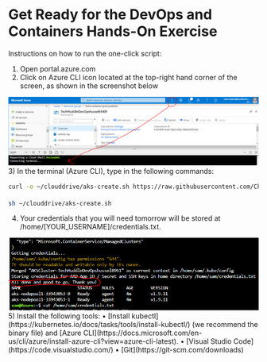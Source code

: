 # Get Ready for the DevOps and Containers Hands-On Exercise

Instructions on how to run the one-click script:

1)	Open portal.azure.com
2)	Click on Azure CLI icon located at the top-right hand corner of the screen, as shown in the screenshot below
<img src="screenshots\cloudshell.png" alt="CloudShell" />
3)	In the terminal (Azure CLI), type in the following commands:

``` bash
curl -o ~/clouddrive/aks-create.sh https://raw.githubusercontent.com/CharleneMcKeown/DevOps-and-Containers/master/aks-create.sh

sh ~/clouddrive/aks-create.sh
```
4)	Your credentials that you will need tomorrow will be stored at /home/[YOUR_USERNAME]/credentials.txt.
<img src="screenshots\credentials.png" alt="credentials" />
5)  Install the following tools:
•	[Install kubectl](https://kubernetes.io/docs/tasks/tools/install-kubectl/) (we recommend the binary file) and [Azure CLI](https://docs.microsoft.com/en-us/cli/azure/install-azure-cli?view=azure-cli-latest).
•	[Visual Studio Code](https://code.visualstudio.com/)
•	[Git](https://git-scm.com/downloads)
